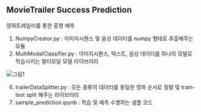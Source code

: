## MovieTrailer Success Prediction 

영화트레일러를 통한 흥행 예측 

1. NumpyCreator.py : 이미지시퀀스 및 음성 데이터를 numpy 형태로 추출해주는 모듈
2. MultiModalClassifier.py : 이미지시퀀스, 텍스트, 음성 데이터를 하나의 모델로 학습시키는 멀티모달 모델 라이브러리




![그림1](https://github.com/eryu2/Movietrailer_prediction/assets/128961559/693ef8f6-17f7-4022-8b8b-c03679d4b5c4)


  

6. trailerDataSplitter.py : 모든 종류의 데이터를 동일한 영화 순서로 정렬 및 train-test split 해주는 라이브러리
7. sample_prediction.ipynb : 학습 및 예측 수행하는 샘플 코드 
